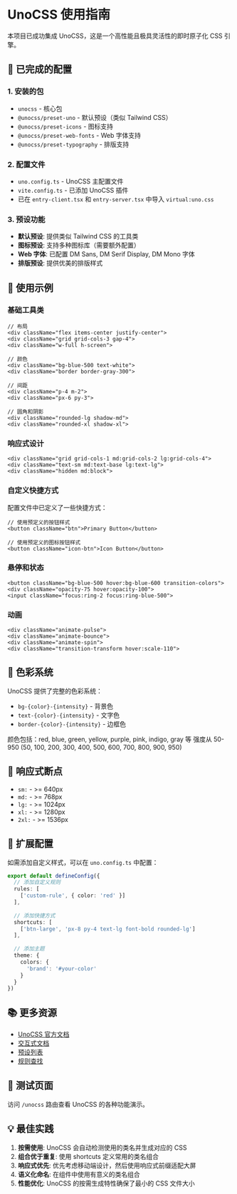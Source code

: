 # UnoCSS 使用指南

本项目已成功集成 UnoCSS，这是一个高性能且极具灵活性的即时原子化 CSS 引擎。

## 🚀 已完成的配置

### 1. 安装的包
- `unocss` - 核心包
- `@unocss/preset-uno` - 默认预设（类似 Tailwind CSS）
- `@unocss/preset-icons` - 图标支持
- `@unocss/preset-web-fonts` - Web 字体支持
- `@unocss/preset-typography` - 排版支持

### 2. 配置文件
- `uno.config.ts` - UnoCSS 主配置文件
- `vite.config.ts` - 已添加 UnoCSS 插件
- 已在 `entry-client.tsx` 和 `entry-server.tsx` 中导入 `virtual:uno.css`

### 3. 预设功能
- **默认预设**: 提供类似 Tailwind CSS 的工具类
- **图标预设**: 支持多种图标库（需要额外配置）
- **Web 字体**: 已配置 DM Sans, DM Serif Display, DM Mono 字体
- **排版预设**: 提供优美的排版样式

## 📝 使用示例

### 基础工具类
```tsx
// 布局
<div className="flex items-center justify-center">
<div className="grid grid-cols-3 gap-4">
<div className="w-full h-screen">

// 颜色
<div className="bg-blue-500 text-white">
<div className="border border-gray-300">

// 间距
<div className="p-4 m-2">
<div className="px-6 py-3">

// 圆角和阴影
<div className="rounded-lg shadow-md">
<div className="rounded-xl shadow-xl">
```

### 响应式设计
```tsx
<div className="grid grid-cols-1 md:grid-cols-2 lg:grid-cols-4">
<div className="text-sm md:text-base lg:text-lg">
<div className="hidden md:block">
```

### 自定义快捷方式
配置文件中已定义了一些快捷方式：

```tsx
// 使用预定义的按钮样式
<button className="btn">Primary Button</button>

// 使用预定义的图标按钮样式
<button className="icon-btn">Icon Button</button>
```

### 悬停和状态
```tsx
<button className="bg-blue-500 hover:bg-blue-600 transition-colors">
<div className="opacity-75 hover:opacity-100">
<input className="focus:ring-2 focus:ring-blue-500">
```

### 动画
```tsx
<div className="animate-pulse">
<div className="animate-bounce">
<div className="animate-spin">
<div className="transition-transform hover:scale-110">
```

## 🎨 色彩系统

UnoCSS 提供了完整的色彩系统：

- `bg-{color}-{intensity}` - 背景色
- `text-{color}-{intensity}` - 文字色
- `border-{color}-{intensity}` - 边框色

颜色包括：red, blue, green, yellow, purple, pink, indigo, gray 等
强度从 50-950 (50, 100, 200, 300, 400, 500, 600, 700, 800, 900, 950)

## 📱 响应式断点

- `sm:` - >= 640px
- `md:` - >= 768px  
- `lg:` - >= 1024px
- `xl:` - >= 1280px
- `2xl:` - >= 1536px

## 🔧 扩展配置

如需添加自定义样式，可以在 `uno.config.ts` 中配置：

```typescript
export default defineConfig({
  // 添加自定义规则
  rules: [
    ['custom-rule', { color: 'red' }]
  ],
  
  // 添加快捷方式
  shortcuts: [
    ['btn-large', 'px-8 py-4 text-lg font-bold rounded-lg']
  ],
  
  // 添加主题
  theme: {
    colors: {
      'brand': '#your-color'
    }
  }
})
```

## 📚 更多资源

- [UnoCSS 官方文档](https://unocss.dev/)
- [交互式文档](https://unocss.dev/interactive/)
- [预设列表](https://unocss.dev/presets/)
- [规则查找](https://unocss.dev/interactive/)

## 🧪 测试页面

访问 `/unocss` 路由查看 UnoCSS 的各种功能演示。

## 💡 最佳实践

1. **按需使用**: UnoCSS 会自动检测使用的类名并生成对应的 CSS
2. **组合优于重复**: 使用 shortcuts 定义常用的类名组合
3. **响应式优先**: 优先考虑移动端设计，然后使用响应式前缀适配大屏
4. **语义化命名**: 在组件中使用有意义的类名组合
5. **性能优化**: UnoCSS 的按需生成特性确保了最小的 CSS 文件大小
